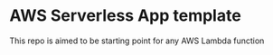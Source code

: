 # AWS Serverless App template

This repo is aimed to be starting point for any AWS Lambda function

